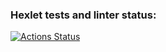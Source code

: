 ### Hexlet tests and linter status:
[![Actions Status](https://github.com/MorbidDesire/frontend-project-12/workflows/hexlet-check/badge.svg)](https://github.com/MorbidDesire/frontend-project-12/actions)